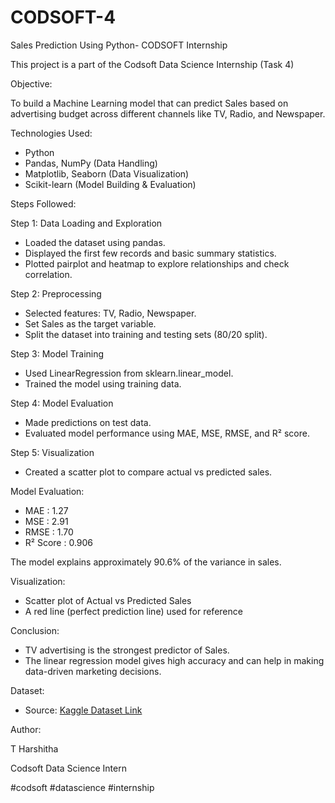 # CODSOFT-4
Sales Prediction Using Python- CODSOFT Internship

This project is a part of the Codsoft Data Science Internship (Task 4)

Objective:

To build a Machine Learning model that can predict Sales based on advertising budget across different channels like TV, Radio, and Newspaper.

Technologies Used:
 - Python
 - Pandas, NumPy (Data Handling)
 - Matplotlib, Seaborn (Data Visualization)
 - Scikit-learn (Model Building & Evaluation)

Steps Followed:

Step 1: Data Loading and Exploration
  - Loaded the dataset using pandas.
  - Displayed the first few records and basic summary statistics.
  - Plotted pairplot and heatmap to explore relationships and check correlation.

Step 2: Preprocessing
  - Selected features: TV, Radio, Newspaper.
  - Set Sales as the target variable.
  - Split the dataset into training and testing sets (80/20 split).

Step 3: Model Training
  - Used LinearRegression from sklearn.linear_model.
  - Trained the model using training data.

Step 4: Model Evaluation
  - Made predictions on test data.
  - Evaluated model performance using MAE, MSE, RMSE, and R² score.

Step 5: Visualization
  - Created a scatter plot to compare actual vs predicted sales.

Model Evaluation:

 - MAE :        	1.27
 - MSE :        	2.91
 - RMSE :         1.70
 - R² Score :   	0.906
   
The model explains approximately 90.6% of the variance in sales.

Visualization:
  - Scatter plot of Actual vs Predicted Sales
  - A red line (perfect prediction line) used for reference

Conclusion:
  - TV advertising is the strongest predictor of Sales.
  - The linear regression model gives high accuracy and can help in making data-driven marketing decisions.

 Dataset:
 - Source: [Kaggle Dataset Link](https://www.kaggle.com/code/ashydv/sales-prediction-simple-linear-regression/input)

Author:

T Harshitha

Codsoft Data Science Intern

#codsoft #datascience #internship
   

